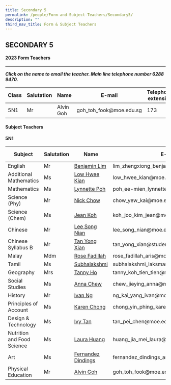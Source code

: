 ```yaml
---
title: Secondary 5
permalink: /people/Form-and-Subject-Teachers/Secondary5/
description: ""
third_nav_title: Form & Subject Teachers
---
```

## SECONDARY 5

#### 2023 Form Teachers
-------------------------

**_Click on the name to email the teacher. Main line telephone number 6288 9470._**

<table>
  <thead>
    <tr>
      <th>Class</th>
      <th>Salutation</th>
      <th>Name</th>
      <th>E-mail</th>
      <th>Telephone extension</th>
    </tr>
  </thead>
  <tbody>
    <tr>
      <td>5N1</td>
      <td>Mr</td>
      <td>Alvin Goh</td>
      <td>goh_toh_fook@moe.edu.sg</td>
      <td>173</td>
    </tr>
  </tbody>
</table>

#### Subject Teachers

**5N1**

<table>
  <thead>
    <tr>
      <th>Subject</th>
      <th>Salutation</th>
      <th>Name</th>
      <th>E-mail</th>
      <th>Telephone Extension</th>
    </tr>
  </thead>
  <tbody>
    <tr>
      <td>English</td>
      <td>Mr</td>
      <td>
        <a href="mailto:lim_zhengxiong_benjamin@moe.edu.sg" target="">Benjamin Lim</a>
      </td>
      <td>lim_zhengxiong_benjamin@moe.edu.sg</td>
      <td>133</td>
    </tr>
    <tr>
      <td>Additional Mathematics</td>
      <td>Ms</td>
      <td>
        <a href="mailto:low_hwee_kian@moe.edu.sg" target="">Low Hwee Kian</a>
      </td>
      <td>low_hwee_kian@moe.edu.sg</td>
      <td>216</td>
    </tr>
    <tr>
      <td>Mathematics</td>
      <td>Ms</td>
      <td>
        <a href="mailto:poh_ee-mien_lynnette@moe.edu.sg" target="">Lynnette Poh</a>
      </td>
      <td>poh_ee-mien_lynnette@moe.edu.sg</td>
      <td>223</td>
    </tr>
    <tr>
      <td>Science (Phy)</td>
      <td>Mr</td>
      <td>
        <a href="mailto:chow_yew_kai@moe.edu.sg" target="">Nick Chow</a>
      </td>
      <td>chow_yew_kai@moe.edu.sg</td>
      <td>216</td>
    </tr>
    <tr>
      <td>Science (Chem)</td>
      <td>Ms</td>
      <td>
        <a href="mailto:koh_joo_kim_jean@moe.edu.sg" target="">Jean Koh</a>
      </td>
      <td>koh_joo_kim_jean@moe.edu.sg</td>
      <td>125</td>
    </tr>
    <tr>
      <td>Chinese</td>
      <td>Mr</td>
      <td>
        <a href="mailto:lee_song_nian@moe.edu.sg" target="">Lee Song Nian</a>
      </td>
      <td>lee_song_nian@moe.edu.sg<br></td>
      <td>126</td>
    </tr>
    <tr>
      <td>Chinese Syllabus B</td>
      <td>Mr</td>
      <td>
        <a href="mailto:tan_yong_xian@students.edu.sg" target="">Tan Yong Xian</a>
      </td>
      <td>tan_yong_xian@students.edu.sg</td>
      <td>141</td>
    </tr>
    <tr>
      <td>Malay</td>
      <td>Mdm</td>
      <td>
        <a href="mailto:rose_fadillah_aris@moe.edu.sg" target="">Rose Fadillah</a>
      </td>
      <td>rose_fadillah_aris@moe.edu.sg</td>
      <td>220</td>
    </tr>
    <tr>
      <td>Tamil</td>
      <td>Ms</td>
      <td>
        <a href="mailto:subhalakshmi_laksmanan@moe.edu.sg" target="">Subhalakshmi</a>
      </td>
      <td>subhalakshmi_laksmanan@moe.edu.sg</td>
      <td>152</td>
    </tr>
    <tr>
      <td>Geography</td>
      <td>Mrs</td>
      <td>
        <a href="mailto:tanny_koh_tien_tien@moe.edu.sg" target="">Tanny Ho</a>
      </td>
      <td>tanny_koh_tien_tien@moe.edu.sg</td>
      <td>222</td>
    </tr>
    <tr>
      <td>Social Studies</td>
      <td>Ms</td>
      <td>
        <a href="mailto:chew_jieying_anna@moe.edu.sg" target="">Anna Chew</a>
      </td>
      <td>chew_jieying_anna@moe.edu.sg</td>
      <td>161</td>
    </tr>
    <tr>
      <td>History</td>
      <td>Mr</td>
      <td>
        <a href="mailto:ng_kai_yang@moe.edu.sg" target="">Ivan Ng</a>
      </td>
      <td>ng_kai_yang_ivan@moe.edu.sg</td>
      <td>150</td>
    </tr>
    <tr>
      <td>Principles of Account</td>
      <td>Ms</td>
      <td>
        <a href="mailto:chong_yin_phing_karen@moe.edu.sg" target="">Karen Chong</a>
      </td>
      <td>chong_yin_phing_karen@moe.edu.sg</td>
      <td>213</td>
    </tr>
    <tr>
      <td>Design &amp; Technology</td>
      <td>Ms</td>
      <td>
        <a href="mailto:tan_pei_chen@moe.edu.sg" target="">Ivy Tan</a>
      </td>
      <td>tan_pei_chen@moe.edu.sg</td>
      <td>166</td>
    </tr>
    <tr>
      <td>Nutrition and Food Science</td>
      <td>Ms</td>
      <td>
        <a href="mailto:huang_jia_mei_laura@moe.edu.sg" target="">Laura Huang</a>
      </td>
      <td>huang_jia_mei_laura@moe.edu.sg</td>
      <td>206</td>
    </tr>
    <tr>
      <td>Art</td>
      <td>Ms</td>
      <td>
        <a href="mailto:fernandez_dindings_angel_arther@moe.edu.sg" target="">Fernandez Dindings</a>
      </td>
      <td>fernandez_dindings_angel_arther@moe.edu.sg</td>
      <td>141</td>
    </tr>
    <tr>
      <td>Physical Education</td>
      <td>Mr</td>
      <td>
        <a href="mailto:goh_toh_fook@moe.edu.sg" target="">Alvin Goh</a>
      </td>
      <td>goh_toh_fook@moe.edu.sg</td>
      <td>173</td>
    </tr>
  </tbody>
</table>